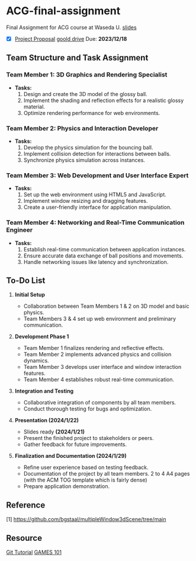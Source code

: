# ACG-final-assignment
Final Assignment for ACG course at Waseda U. [slides](https://esslab.jp/~ess/teaching/2023/acg/project/)

- [x] [Project Proposal](Initial_project.md) [goold drive](https://docs.google.com/document/d/16W4Wd0lcPZ71vZL2U5yrz4i_9uyCbTT8GA3Mi7HI9w4/edit?usp=sharing)
 Due: **2023/12/18**

## Team Structure and Task Assignment

### Team Member 1: 3D Graphics and Rendering Specialist
- **Tasks:**
  1. Design and create the 3D model of the glossy ball.
  2. Implement the shading and reflection effects for a realistic glossy material.
  3. Optimize rendering performance for web environments.

### Team Member 2: Physics and Interaction Developer
- **Tasks:**
  1. Develop the physics simulation for the bouncing ball.
  2. Implement collision detection for interactions between balls.
  3. Synchronize physics simulation across instances.

### Team Member 3: Web Development and User Interface Expert
- **Tasks:**
  1. Set up the web environment using HTML5 and JavaScript.
  2. Implement window resizing and dragging features.
  3. Create a user-friendly interface for application manipulation.

### Team Member 4: Networking and Real-Time Communication Engineer
- **Tasks:**
  1. Establish real-time communication between application instances.
  2. Ensure accurate data exchange of ball positions and movements.
  3. Handle networking issues like latency and synchronization.

## To-Do List

1. **Initial Setup**
   - Collaboration between Team Members 1 & 2 on 3D model and basic physics.
   - Team Members 3 & 4 set up web environment and preliminary communication.

2. **Development Phase 1**
   - Team Member 1 finalizes rendering and reflective effects.
   - Team Member 2 implements advanced physics and collision dynamics.
   - Team Member 3 develops user interface and window interaction features.
   - Team Member 4 establishes robust real-time communication.

3. **Integration and Testing**
   - Collaborative integration of components by all team members.
   - Conduct thorough testing for bugs and optimization.


4. **Presentation (2024/1/22)**
   - Slides ready **(2024/1/21)**
   - Present the finished project to stakeholders or peers.
   - Gather feedback for future improvements.

5. **Finalization and Documentation (2024/1/29)**
   - Refine user experience based on testing feedback.
   - Documentation of the project by all team members. 2 to 4 A4 pages (with the ACM TOG template which is fairly dense)
   - Prepare application demonstration.


## Reference
[1] https://github.com/bgstaal/multipleWindow3dScene/tree/main


## Resource
[Git Tutorial](https://www.youtube.com/watch?v=HVsySz-h9r4&list=PL-osiE80TeTuRUfjRe54Eea17-YfnOOAx)
[GAMES 101](https://sites.cs.ucsb.edu/~lingqi/teaching/games101.html)
